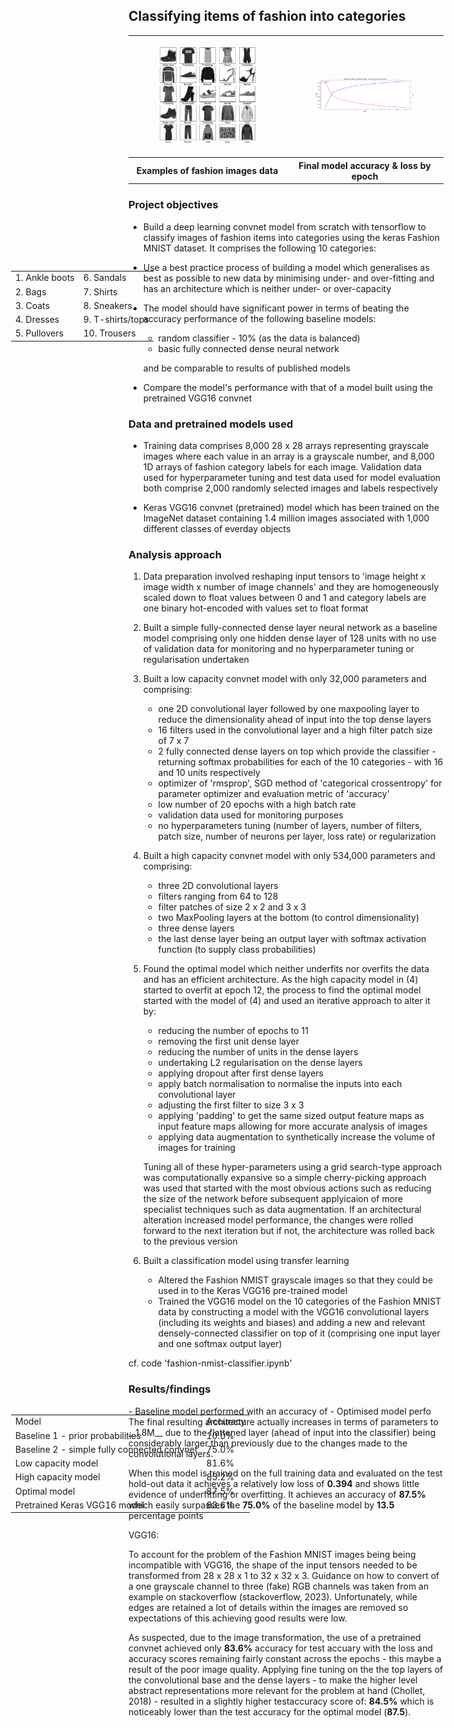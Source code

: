 ## Classifying items of fashion into categories

<table style="width: 100%;">
  <tr>
    <td style="width: 50%; text-align: center;">
      <figure>
        <img src="images/data_examples.png" style="width: 100%; max-width: 100%;">
      </figure>
    </td>
    <td style="width: 50%; text-align: center;">
      <figure>
        <img src="images/final_model1.png" style="width: 100%; max-width: 100%;">
      </figure>
    </td>
  </tr>
  <tr>
    <th style="width: 50%; text-align: center;">Examples of fashion images data</th>
    <th style="width: 50%; text-align: center;">Final model accuracy & loss by epoch</th>
  </tr>
</table>

### Project objectives

- Build a deep learning convnet model from scratch with tensorflow to classify images of fashion items into categories using the keras Fashion MNIST dataset. It comprises the following 10 categories:
  
<div style="position: absolute; left: 40px;">
  <table border="0">
    <tr>
      <td>1. Ankle boots</td>
      <td>6. Sandals</td>
    </tr>
    <tr>
      <td>2. Bags</td>
      <td>7. Shirts</td>
    </tr>
    <tr>
      <td>3. Coats</td>
      <td>8. Sneakers</td>
    </tr>
    <tr>
      <td>4. Dresses</td>
      <td>9. T-shirts/tops</td>
    </tr>
    <tr>
      <td>5. Pullovers</td>
      <td>10. Trousers</td>
    </tr>
  </table>
</div>

- Use a best practice process of building a model which generalises as best as possible to new data by minimising under- and over-fitting and has an architecture which is neither under- or over-capacity
- The model should have significant power in terms of beating the accuracy performance of the following baseline models:
    - random classifier - 10% (as the data is balanced)
    - basic fully connected dense neural network
    
  and be comparable to results of published models
- Compare the model's performance with that of a model built using the pretrained VGG16 convnet

### Data and pretrained models used

- Training data comprises 8,000 28 x 28 arrays representing grayscale images where each value in an array is a grayscale number, and 8,000 1D arrays of fashion category labels for each image. Validation data used for hyperparameter tuning and test data used for model evaluation both comprise 2,000 randomly selected images and labels respectively
  
- Keras VGG16 convnet (pretrained) model which has been trained on the ImageNet dataset containing 1.4 million images associated with 1,000 different classes of everday objects

### Analysis approach

1. Data preparation involved reshaping input tensors to 'image height x image width x number of image channels' and they are homogeneously scaled down to float values between 0 and 1 and category labels are one binary hot-encoded with values set to float format
2. Built a simple fully-connected dense layer neural network as a baseline model comprising only one hidden dense layer of 128 units with no use of validation data for monitoring and no hyperparameter tuning or regularisation undertaken
3. Built a low capacity convnet model with only 32,000 parameters and comprising:
    - one 2D convolutional layer followed by one maxpooling layer to reduce the dimensionality ahead of input into the top dense layers
    - 16 filters used in the convolutional layer and a high filter patch size of 7 x 7
    - 2 fully connected dense layers on top which provide the classifier - returning softmax probabilities for each of the 10 categories - with 16 and 10 units respectively
    - optimizer of 'rmsprop', SGD method of 'categorical crossentropy' for parameter optimizer and evaluation metric of 'accuracy'
    - low number of 20 epochs with a high batch rate
    - validation data used for monitoring purposes
    - no hyperparameters tuning (number of layers, number of filters, patch size, number of neurons per layer, loss rate) or regularization
4. Built a high capacity convnet model with only 534,000 parameters and comprising:
    - three 2D convolutional layers
    - filters ranging from 64 to 128
    - filter patches of size 2 x 2 and 3 x 3
    - two MaxPooling layers at the bottom (to control dimensionality)
    - three dense layers
    - the last dense layer being an output layer with softmax activation function (to supply class probabilities)
5. Found the optimal model which neither underfits nor overfits the data and has an efficient architecture. As the high capacity model in (4) started to overfit at epoch 12, the process to find the optimal model started with the model of (4) and used an iterative approach to alter it by:
    - reducing the number of epochs to 11
    - removing the first unit dense layer
    - reducing the number of units in the dense layers
    - undertaking L2 regularisation on the dense layers
    - applying dropout after first dense layers
    - apply batch normalisation to normalise the inputs into each convolutional layer
    - adjusting the first filter to size 3 x 3
    - applying 'padding' to get the same sized output feature maps as input feature maps allowing for more accurate analysis of images
    - applying data augmentation to synthetically increase the volume of images for training

    Tuning all of these hyper-parameters using a grid search-type approach was computationally expansive so a simple cherry-picking approach was used that started with the most obvious actions such as       reducing the size of the network before subsequent applyicaion of more specialist techniques such as data augmentation. If an architectural alteration increased model performance, the changes were rolled forward to the next iteration but if not, the architecture was rolled back to the previous version
7. Built a classification model using transfer learning
   - Altered the Fashion NMIST grayscale images so that they could be used in to the Keras VGG16 pre-trained model 
   - Trained the VGG16 model on the 10 categories of the Fashion MNIST data by constructing a model with the VGG16 convolutional layers (including its weights and biases) and adding a new and relevant densely-connected classifier on top of it (comprising one input layer and one softmax output layer)

cf. code 'fashion-nmist-classifier.ipynb'

### Results/findings

<div style="position: absolute; left: 40px;">
  <table border="0">
    <tr>
      <td>Model</td>
      <td>Accuracy</td>
    </tr>
    <tr>
      <td>Baseline 1 - prior probabilities</td>
      <td>10.0%</td>
    </tr>
    <tr>
      <td>Baseline 2 - simple fully connected convnet</td>
      <td>75.0%</td>
    </tr>
    <tr>
      <td>Low capacity model</td>
      <td>81.6% </td>
    </tr>
    <tr>
      <td>High capacity model</td>
      <td>85.2% </td>
    </tr>
    <tr>
      <td>Optimal model</td>
      <td>87.5%</td>
    </tr>
    <tr>
      <td>Pretrained Keras VGG16 model</td>
      <td>83.6%</td>
    </tr>
  </table>
</div>
- Baseline model performed with an accuracy of
- Optimised model perfo
The final resulting architecture actually increases in terms of parameters to __1.8M__ due to the flattened layer (ahead of input into the classifier) being considerably larger than previously due to the changes made to the convolutional layers.
    
When this model is trained on the full training data and evaluated on the test hold-out data it achieves a relatively low loss of __0.394__ and shows little evidence of underfitting or overfitting. It achieves an accuracy of __87.5%__ which easily surpasses the __75.0%__ of the baseline model by __13.5__ percentage points

VGG16:

To account for the problem of the Fashion MNIST images being being incompatible with VGG16, the shape of the input tensors needed to be transformed from 28 x 28 x 1 to 32 x 32 x 3. Guidance on how to convert of a one grayscale channel to three (fake) RGB channels was taken from an example on stackoverflow (stackoverflow, 2023). Unfortunately, while edges are retained a lot of details within the images are removed so expectations of this achieving good results were low.

As suspected, due to the image transformation, the use of a pretrained convnet achieved only __83.6%__ accuracy for test accuary with the loss and accuracy scores remaining fairly constant across the epochs - this maybe a result of the poor image quality. Applying fine tuning on the the top layers of the convolutional base and the dense layers - to make the higher level abstract representations more relevant for the problem at hand (Chollet, 2018) - resulted in a slightly higher testaccuracy score of: __84.5%__ which is noticeably lower than the test accuracy for the optimal model (__87.5__).
